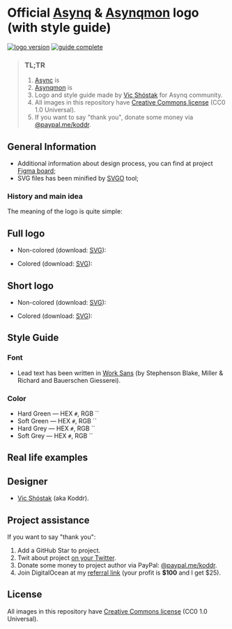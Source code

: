 # Official [Asynq](https://github.com/hibiken/asynq) & [Asynqmon](https://github.com/hibiken/asynq) logo (with style guide)

[![logo version](https://img.shields.io/badge/version-2021.4-brightgreen.svg?style=flat-square)](https://github.com/koddr/quart-logo)
[![guide complete](https://img.shields.io/badge/style_guide-done-brightgreen.svg?style=flat-square)](https://github.com/koddr/quart-logo)

> ### TL;TR
>
> 1. [Async](https://github.com/hibiken/asynq) is
> 2. [Asynqmon](https://github.com/hibiken/asynq) is
> 3. Logo and style guide made by [Vic Shóstak](https://github.com/koddr) for Asynq community.
> 4. All images in this repository have [Creative Commons license](https://creativecommons.org/share-your-work/public-domain/cc0) (CC0 1.0 Universal).
> 5. If you want to say "thank you", donate some money via [@paypal.me/koddr](https://paypal.me/koddr?locale.x=en_EN).

## General Information

- Additional information about design process, you can find at project [Figma board](https://www.figma.com/file/gBgFclGVh45YSQAteW7b88/Logo?node-id=5%3A10);
- SVG files has been minified by [SVGO](https://github.com/svg/svgo) tool;

### History and main idea

The meaning of the logo is quite simple:

## Full logo

- Non-colored (download: [SVG](https://github.com/koddr/asynq-logo/)):

- Colored (download: [SVG](https://github.com/koddr/asynq-logo/)):

## Short logo

- Non-colored (download: [SVG](https://github.com/koddr/asynq-logo/)):

- Colored (download: [SVG](https://github.com/koddr/asynq-logo/)):

## Style Guide

### Font

- Lead text has been written in [Work Sans](https://fonts.google.com/specimen/Work+Sans) (by Stephenson Blake, Miller & Richard and Bauerschen Giesserei).

### Color

- Hard Green — HEX `#`, RGB ``
- Soft Green — HEX `#`, RGB ``
- Hard Grey — HEX `#`, RGB ``
- Soft Grey — HEX `#`, RGB ``

## Real life examples

## Designer

- [Vic Shóstak](https://github.com/koddr) (aka Koddr).

## Project assistance

If you want to say "thank you":

1. Add a GitHub Star to project.
2. Twit about project [on your Twitter](https://twitter.com/intent/tweet?text=Official%20Asynq%20and%20Asynqmon%20logo%20%28with%20style%20guide%29%3A%20https%3A%2F%2Fgithub.com%2Fkoddr%2Fasynq-logo).
3. Donate some money to project author via PayPal: [@paypal.me/koddr](https://paypal.me/koddr?locale.x=en_EN).
4. Join DigitalOcean at my [referral link](https://m.do.co/c/b41859fa9b6e) (your profit is **$100** and I get $25).

## License

All images in this repository have [Creative Commons license](https://creativecommons.org/share-your-work/public-domain/cc0) (CC0 1.0 Universal).
